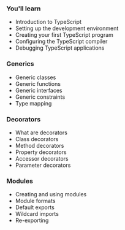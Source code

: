 ### You'll learn

- Introduction to TypeScript
- Setting up the development environment
- Creating your first TypeScript program
- Configuring the TypeScript compiler
- Debugging TypeScript applications

### Generics

- Generic classes
- Generic functions
- Generic interfaces
- Generic constraints
- Type mapping

### Decorators

- What are decorators
- Class decorators
- Method decorators
- Property decorators
- Accessor decorators
- Parameter decorators

### Modules

- Creating and using modules
- Module formats
- Default exports
- Wildcard imports
- Re-exporting
